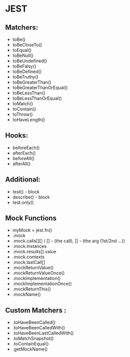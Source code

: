 # JEST

## Matchers: 

- toBe()
- toBeCloseTo()
- toEqual()
- toBeNull()
- toBeUndefined()
- toBeFalsy()
- toBeDefined()
- toBeTruthy()
- toBeGreaterThan()
- toBeGreaterThanOrEqual()
- toBeLessThan()
- toBeLessThanOrEqual()
- toMatch()
- toContain()
- toThrow()
- toHaveLength()

## Hooks:

- beforeEach()
- afterEach()
- beforeAll()
- afterAll()

## Additional:

- test() - block
- describe() - block
- test.only()

## Mock Functions

- myMock = jest.fn()
- .mock
- .mock.calls[][] / [] - (the call), [] - (the arg (1st/2nd ...))
- .mock.instances
- .mock.results[].value
- .mock.contexts
- .mock.lastCall[]
- .mockReturnValue()
- .mockReturnValueOnce()
- .mockImplementation()
- .mockImplementationOnce()
- .mockReturnThis()
- .mockName()

## Custom Matchers :

- .toHaveBeenCalled()
- .toHaveBeenCalledWith()
- .toHaveBeenLastCalledWith()
- .toMatchSnapshot()
- .toContainEqual()
- .getMockName()